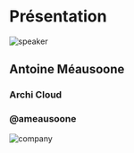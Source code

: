 <!-- .slide: class="speaker-slide" -->

# Présentation

![speaker](./assets/images/ameausoone.png)

## Antoine Méausoone

### Archi Cloud

### @ameausoone

![company](./assets/images/logo_sfeir_bleu_orange.png)
